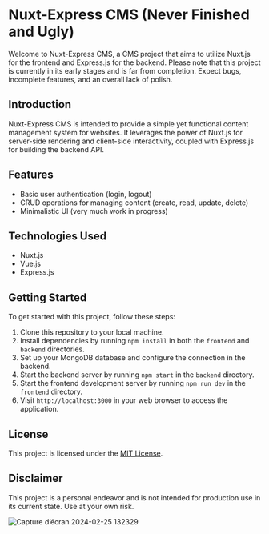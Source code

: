 # Nuxt-Express CMS (Never Finished and Ugly)

Welcome to Nuxt-Express CMS, a CMS project that aims to utilize Nuxt.js for the frontend and Express.js for the backend. Please note that this project is currently in its early stages and is far from completion. Expect bugs, incomplete features, and an overall lack of polish.

## Introduction

Nuxt-Express CMS is intended to provide a simple yet functional content management system for websites. It leverages the power of Nuxt.js for server-side rendering and client-side interactivity, coupled with Express.js for building the backend API.

## Features

- Basic user authentication (login, logout)
- CRUD operations for managing content (create, read, update, delete)
- Minimalistic UI (very much work in progress)

## Technologies Used

- Nuxt.js
- Vue.js
- Express.js

## Getting Started

To get started with this project, follow these steps:

1. Clone this repository to your local machine.
2. Install dependencies by running `npm install` in both the `frontend` and `backend` directories.
3. Set up your MongoDB database and configure the connection in the backend.
4. Start the backend server by running `npm start` in the `backend` directory.
5. Start the frontend development server by running `npm run dev` in the `frontend` directory.
6. Visit `http://localhost:3000` in your web browser to access the application.

## License

This project is licensed under the [MIT License](LICENSE).

## Disclaimer

This project is a personal endeavor and is not intended for production use in its current state. Use at your own risk.

![Capture d’écran 2024-02-25 132329](https://github.com/Raphaelmoi/nuxt-express-CMS/assets/46026576/d490372c-9371-47c6-82fc-d1a9f48221c8)
